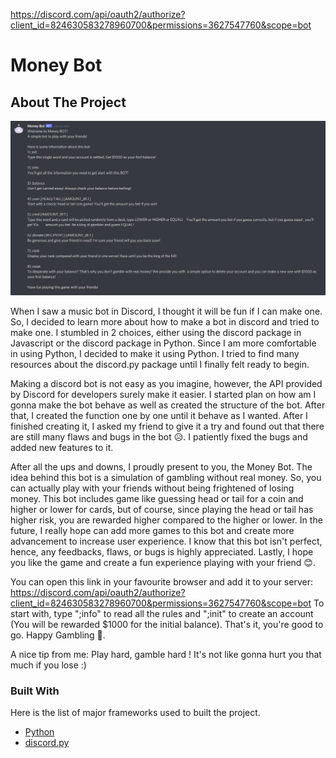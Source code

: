https://discord.com/api/oauth2/authorize?client_id=824630583278960700&permissions=3627547760&scope=bot
# Money Bot
<!-- ABOUT THE PROJECT -->
## About The Project

![project screenshot](https://github.com/JuanSamuel1/Money-Bot/blob/master/money-bot.PNG)

When I saw a music bot in Discord, I thought it will be fun if I can make one. So, I decided to learn more about how to make a bot in discord and tried to make one. I stumbled in 2 choices, either using the discord package in Javascript or the discord package in Python. Since I am more comfortable in using Python, I decided to make it using Python. I tried to find many resources about the discord.py package until I finally felt ready to begin.

Making a discord bot is not easy as you imagine, however, the API provided by Discord for developers surely make it easier. I started plan on how am I gonna make the bot behave as well as created the structure of the bot. After that, I created the function one by one until it behave as I wanted. After I finished creating it, I asked my friend to give it a try and found out that there are still many flaws and bugs in the bot 😥. I patiently fixed the bugs and added new features to it. 

After all the ups and downs, I proudly present to you, the Money Bot. The idea behind this bot is a simulation of gambling without real money. So, you can actually play with your friends without being frightened of losing money. This bot includes game like guessing head or tail for a coin and higher or lower for cards, but of course, since playing the head or tail has higher risk, you are rewarded higher compared to the higher or lower. In the future, I really hope can add more games to this bot and create more advancement to increase user experience. I know that this bot isn't perfect, hence, any feedbacks, flaws, or bugs is highly appreciated. Lastly, I hope you like the game and create a fun experience playing with your friend 😊. 

You can open this link in your favourite browser and add it to your server: https://discord.com/api/oauth2/authorize?client_id=824630583278960700&permissions=3627547760&scope=bot
To start with, type ";info" to read all the rules and ";init" to create an account (You will be rewarded $1000 for the initial balance). That's it, you're good to go. Happy Gambling 🌝.

A nice tip from me: Play hard, gamble hard ! It's not like gonna hurt you that much if you lose :)
### Built With

Here is the list of major frameworks used to built the project.
* [Python](https://www.python.org/)
* [discord.py](https://discordpy.readthedocs.io/en/stable/api.html)
